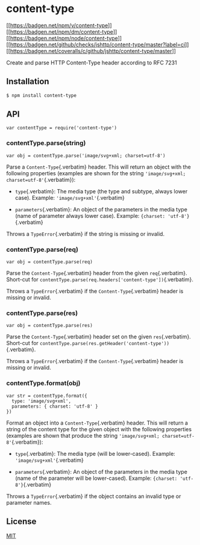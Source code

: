 # content-type

[\[\[<https://badgen.net/npm/v/content-type>](https://npmjs.org/package/content-type)\]\]
[\[\[<https://badgen.net/npm/dm/content-type>](https://npmjs.org/package/content-type)\]\]
[\[\[<https://badgen.net/npm/node/content-type>](https://nodejs.org/en/download)\]\]
[\[\[<https://badgen.net/github/checks/jshttp/content-type/master?label=ci>](https://github.com/jshttp/content-type/actions/workflows/ci.yml)\]\]
[\[\[<https://badgen.net/coveralls/c/github/jshttp/content-type/master>](https://coveralls.io/r/jshttp/content-type?branch=master)\]\]

Create and parse HTTP Content-Type header according to RFC 7231

## Installation

``` {.bash org-language="sh"}
$ npm install content-type
```

## API

``` {.javascript org-language="js"}
var contentType = require('content-type')
```

### contentType.parse(string)

``` {.javascript org-language="js"}
var obj = contentType.parse('image/svg+xml; charset=utf-8')
```

Parse a `Content-Type`{.verbatim} header. This will return an object
with the following properties (examples are shown for the string
`'image/svg+xml; charset=utf-8'`{.verbatim}):

- `type`{.verbatim}: The media type (the type and subtype, always lower
  case). Example: `'image/svg+xml'`{.verbatim}

- `parameters`{.verbatim}: An object of the parameters in the media type
  (name of parameter always lower case). Example:
  `{charset: 'utf-8'}`{.verbatim}

Throws a `TypeError`{.verbatim} if the string is missing or invalid.

### contentType.parse(req)

``` {.javascript org-language="js"}
var obj = contentType.parse(req)
```

Parse the `Content-Type`{.verbatim} header from the given
`req`{.verbatim}. Short-cut for
`contentType.parse(req.headers['content-type'])`{.verbatim}.

Throws a `TypeError`{.verbatim} if the `Content-Type`{.verbatim} header
is missing or invalid.

### contentType.parse(res)

``` {.javascript org-language="js"}
var obj = contentType.parse(res)
```

Parse the `Content-Type`{.verbatim} header set on the given
`res`{.verbatim}. Short-cut for
`contentType.parse(res.getHeader('content-type'))`{.verbatim}.

Throws a `TypeError`{.verbatim} if the `Content-Type`{.verbatim} header
is missing or invalid.

### contentType.format(obj)

``` {.javascript org-language="js"}
var str = contentType.format({
  type: 'image/svg+xml',
  parameters: { charset: 'utf-8' }
})
```

Format an object into a `Content-Type`{.verbatim} header. This will
return a string of the content type for the given object with the
following properties (examples are shown that produce the string
`'image/svg+xml; charset=utf-8'`{.verbatim}):

- `type`{.verbatim}: The media type (will be lower-cased). Example:
  `'image/svg+xml'`{.verbatim}

- `parameters`{.verbatim}: An object of the parameters in the media type
  (name of the parameter will be lower-cased). Example:
  `{charset: 'utf-8'}`{.verbatim}

Throws a `TypeError`{.verbatim} if the object contains an invalid type
or parameter names.

## License

[MIT](LICENSE)
